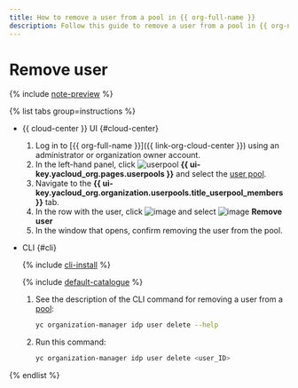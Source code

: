 ```yaml
---
title: How to remove a user from a pool in {{ org-full-name }}
description: Follow this guide to remove a user from a pool in {{ org-name }}.
---
```


# Remove user


{% include [note-preview](../../../_includes/note-preview.md) %}

{% list tabs group=instructions %}

- {{ cloud-center }} UI {#cloud-center}

  1. Log in to [{{ org-full-name }}]({{ link-org-cloud-center }}) using an administrator or organization owner account.
  1. In the left-hand panel, click ![userpool](../../../_assets/organization/userpool.svg) **{{ ui-key.yacloud_org.pages.userpools }}** and select the [user pool](../../concepts/user-pools.md).
  1. Navigate to the **{{ ui-key.yacloud_org.organization.userpools.title_userpool_members }}** tab.
  1. In the row with the user, click ![image](../../../_assets/console-icons/ellipsis.svg) and select ![image](../../../_assets/console-icons/trash-bin.svg) **Remove user**
  1. In the window that opens, confirm removing the user from the pool.

- CLI {#cli}

  {% include [cli-install](../../../_includes/cli-install.md) %}

  {% include [default-catalogue](../../../_includes/default-catalogue.md) %}

  1. See the description of the CLI command for removing a user from a [pool](../../concepts/user-pools.md):

     ```bash
     yc organization-manager idp user delete --help
     ```

  1. Run this command:

     ```bash
     yc organization-manager idp user delete <user_ID>
     ```

{% endlist %}